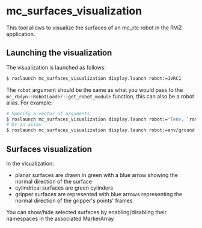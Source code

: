 # mc\_surfaces\_visualization

This tool allows to visualize the surfaces of an mc\_rtc robot in the RViZ application.

## Launching the visualization

The visualization is launched as follows:

```bash
$ roslaunch mc_surfaces_visualization display.launch robot:=JVRC1
```

The `robot` argument should be the same as what you would pass to the `mc_rbdyn::RobotLoader::get_robot_module` function, this can also be a robot alias. For example:

```bash
# Specify a vector of arguments
$ roslaunch mc_surfaces_visualization display.launch robot:="[env, `rospack find mc_env_description`, ground]"
# Or an alias
$ roslaunch mc_surfaces_visualization display.launch robot:=env/ground
```

## Surfaces visualization

In the visualization:

- planar surfaces are drawn in green with a blue arrow showing the normal direction of the surface
- cylindrical surfaces are green cylinders
- gripper surfaces are represented with blue arrows representing the normal direction of the gripper's points' frames

You can show/hide selected surfaces by enabling/disabling their namespaces in the associated MarkerArray
